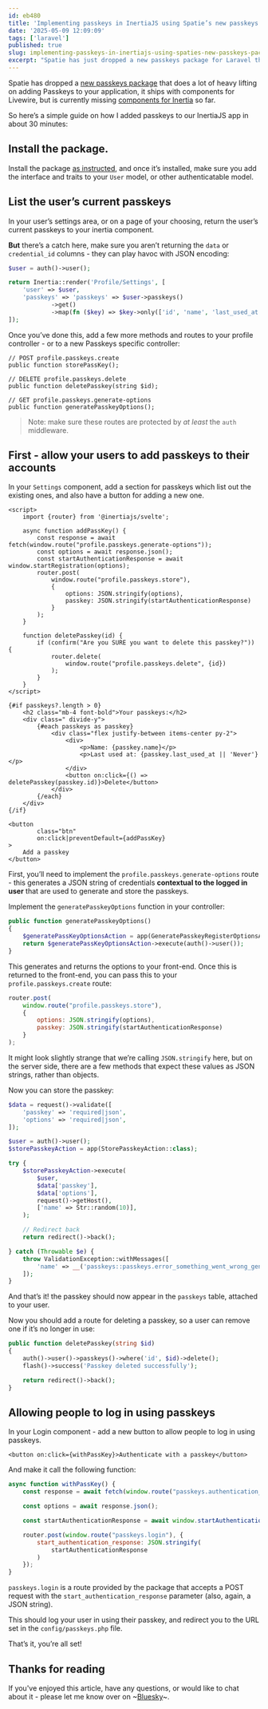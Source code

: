 ```yaml
---
id: eb480
title: 'Implementing passkeys in InertiaJS using Spatie’s new passkeys package'
date: '2025-05-09 12:09:09'
tags: ['laravel']
published: true
slug: implementing-passkeys-in-inertiajs-using-spaties-new-passkeys-package
excerpt: "Spatie has just dropped a new passkeys package for Laravel that makes adding passkey authentication easy - but it currently doesn't include components for InertiaJS, so here's how we implemented it in less than 30 minutes."
---
```


Spatie has dropped a [new passkeys package](https://spatie.be/docs/laravel-passkeys/v1/introduction) that does a lot of heavy lifting on adding Passkeys to your application, it ships with components for Livewire, but is currently missing [components for Inertia](https://spatie.be/docs/laravel-passkeys/v1/basic-usage/usage-in-inertia) so far.

So here’s a simple guide on how I added passkeys to our InertiaJS app in about 30 minutes:

## Install the package.

Install the package [as instructed](https://spatie.be/docs/laravel-passkeys/v1/installation-setup), and once it’s installed, make sure you add the interface and traits to your `User` model, or other authenticatable model.

## List the user’s current passkeys

In your user’s settings area, or on a page of your choosing, return the user’s current passkeys to your inertia component.

**But** there’s a catch here, make sure you aren’t returning the `data` or `credential_id` columns - they can play havoc with JSON encoding:

```php
$user = auth()->user();

return Inertia::render('Profile/Settings', [
    'user' => $user,
    'passkeys' => 'passkeys' => $user->passkeys()
			->get()
			->map(fn ($key) => $key->only(['id', 'name', 'last_used_at'])),
]);
```


Once you’ve done this, add a few more methods and routes to your profile controller - or to a new Passkeys specific controller:

```
// POST profile.passkeys.create
public function storePassKey();

// DELETE profile.passkeys.delete
public function deletePasskey(string $id); 

// GET profile.passkeys.generate-options
public function generatePasskeyOptions(); 
```

> Note: make sure these routes are protected by _at least_ the `auth` middleware.

## First - allow your users to add passkeys to their accounts

In your `Settings` component, add a section for passkeys which list out the existing ones, and also have a button for adding a new one.

```svelte
<script>
    import {router} from '@inertiajs/svelte';

    async function addPassKey() {
        const response = await fetch(window.route("profile.passkeys.generate-options"));
        const options = await response.json();
        const startAuthenticationResponse = await window.startRegistration(options);
        router.post(
            window.route("profile.passkeys.store"),
            {
                options: JSON.stringify(options),
                passkey: JSON.stringify(startAuthenticationResponse)
            }
        );
    }

    function deletePasskey(id) {
        if (confirm("Are you SURE you want to delete this passkey?")) {
            router.delete(
                window.route("profile.passkeys.delete", {id})
            );
        }
    }
</script>

{#if passkeys?.length > 0}
    <h2 class="mb-4 font-bold">Your passkeys:</h2>
    <div class=" divide-y">
        {#each passkeys as passkey}
            <div class="flex justify-between items-center py-2">
                <div>
                    <p>Name: {passkey.name}</p>
                    <p>Last used at: {passkey.last_used_at || 'Never'}</p>
                </div>
                <button on:click={() => deletePasskey(passkey.id)}>Delete</button>
            </div>
        {/each}
    </div>
{/if}

<button
        class="btn"
        on:click|preventDefault={addPassKey}
>
    Add a passkey
</button>
```


First, you’ll need to implement the `profile.passkeys.generate-options` route - this generates a JSON string of credentials **contextual to the logged in user** that are used to generate and store the passkeys.

Implement the `generatePasskeyOptions` function in your controller:

```php
public function generatePasskeyOptions()
{
    $generatePassKeyOptionsAction = app(GeneratePasskeyRegisterOptionsAction::class);
    return $generatePassKeyOptionsAction->execute(auth()->user());
}
```

This generates and returns the options to your front-end. Once this is returned to the front-end, you can pass this to your `profile.passkeys.create` route:

```js
router.post(
    window.route("profile.passkeys.store"),
    {
        options: JSON.stringify(options),
        passkey: JSON.stringify(startAuthenticationResponse)
    }
);
```

It might look slightly strange that we’re calling `JSON.stringify` here, but on the server side, there are a few methods that expect these values as JSON strings, rather than objects.

Now you can store the passkey:

```php
$data = request()->validate([
    'passkey' => 'required|json',
    'options' => 'required|json',
]);

$user = auth()->user();
$storePasskeyAction = app(StorePasskeyAction::class);

try {
    $storePasskeyAction->execute(
        $user,
        $data['passkey'],
        $data['options'],
        request()->getHost(),
        ['name' => Str::random(10)],
    );

	// Redirect back
	return redirect()->back();

} catch (Throwable $e) {
    throw ValidationException::withMessages([
        'name' => __('passkeys::passkeys.error_something_went_wrong_generating_the_passkey'),
    ]);
}
```

And that’s it! the passkey should now appear in the `passkeys` table, attached to your user.

Now you should add a route for deleting a passkey, so a user can remove one if it’s no longer in use:

```php
public function deletePasskey(string $id)
{
    auth()->user()->passkeys()->where('id', $id)->delete();
    flash()->success('Passkey deleted successfully');

    return redirect()->back();
}
```

## Allowing people to log in using passkeys

In your Login component - add a new button to allow people to log in using passkeys.

```
<button on:click={withPassKey}>Authenticate with a passkey</button>
```

And make it call the following function:

```javascript
async function withPassKey() {
    const response = await fetch(window.route("passkeys.authentication_options"));

    const options = await response.json();

    const startAuthenticationResponse = await window.startAuthentication({ optionsJSON: options });

    router.post(window.route("passkeys.login"), {
        start_authentication_response: JSON.stringify(
            startAuthenticationResponse
        )
    });
}
```

`passkeys.login` is a route provided by the package that accepts a POST request with the `start_authentication_response` parameter (also, again, a JSON string).

This should log your user in using their passkey, and redirect you to the URL set in the `config/passkeys.php` file.

That’s it, you’re all set!

## **Thanks for reading**

If you've enjoyed this article, have any questions, or would like to chat about it - please let me know over on ~[Bluesky](https://bsky.app/profile/danmatthews.me)~.